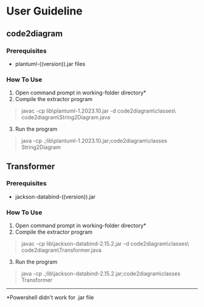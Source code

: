 # User Guideline

## code2diagram
### Prerequisites
- plantuml-((version)).jar files

### How To Use
1. Open command prompt in working-folder directory*
2. Compile the extractor program
> javac -cp lib\plantuml-1.2023.10.jar -d code2diagram\classes\ code2diagram\String2Diagram.java
3. Run the program
> java -cp .;lib\plantuml-1.2023.10.jar;code2diagram\classes String2Diagram

## Transformer
### Prerequisites
- jackson-databind-((version)).jar

### How To Use
1. Open command prompt in working-folder directory*
2. Compile the extractor program
> javac -cp lib\jackson-databind-2.15.2.jar -d code2diagram\classes\ code2diagram\Transformer.java
3. Run the program
> java -cp .;lib\jackson-databind-2.15.2.jar;code2diagram\classes Transformer

***
 *Powershell didn't work for .jar file